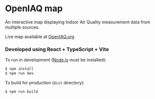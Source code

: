 # OpenIAQ map

An interactive map displaying Indoor Air Quality measurement data from multiple sources.

Live map available at [OpenIAQ.org](https://www.openiaq.org/)


### Developed using React + TypeScript + Vite

To run in development ([Node.js](https://nodejs.org/en/download) must be installed):

```bash
$ npm install
$ npm run dev
```

To build for production (`dist` directory):

```bash
$ npm run build
```
